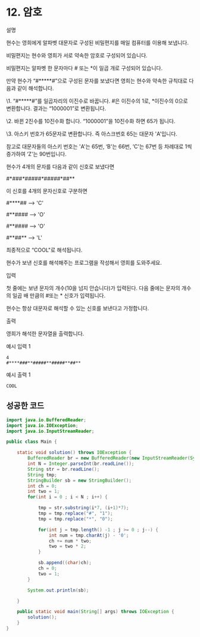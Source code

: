 # 12. 암호

설명

현수는 영희에게 알파벳 대문자로 구성된 비밀편지를 매일 컴퓨터를 이용해 보냅니다.

비밀편지는 현수와 영희가 서로 약속한 암호로 구성되어 있습니다.

비밀편지는 알파벳 한 문자마다 # 또는 *이 일곱 개로 구성되어 있습니다.

만약 현수가 “#*****#”으로 구성된 문자를 보냈다면 영희는 현수와 약속한 규칙대로 다음과 같이 해석합니다.

\1. “#*****#”를 일곱자리의 이진수로 바꿉니다. #은 이진수의 1로, *이진수의 0으로 변환합니다. 결과는 “1000001”로 변환됩니다.

\2. 바뀐 2진수를 10진수화 합니다. “1000001”을 10진수화 하면 65가 됩니다.

\3. 아스키 번호가 65문자로 변환합니다. 즉 아스크번호 65는 대문자 'A'입니다.

참고로 대문자들의 아스키 번호는 'A'는 65번, ‘B'는 66번, ’C'는 67번 등 차례대로 1씩 증가하여 ‘Z'는 90번입니다.

현수가 4개의 문자를 다음과 같이 신호로 보냈다면

\#****###\**#####*\*#####*\*##**

이 신호를 4개의 문자신호로 구분하면

\#****## --> 'C'

\#**#### --> 'O'

\#**#### --> 'O'

\#*\*##** --> 'L'

최종적으로 “COOL"로 해석됩니다.

현수가 보낸 신호를 해석해주는 프로그램을 작성해서 영희를 도와주세요.



입력

첫 줄에는 보낸 문자의 개수(10을 넘지 안습니다)가 입력된다. 다음 줄에는 문자의 개수의 일곱 배 만큼의 #또는 * 신호가 입력됩니다.

현수는 항상 대문자로 해석할 수 있는 신호를 보낸다고 가정합니다.



출력

영희가 해석한 문자열을 출력합니다.



예시 입력 1 

```
4
#****###**#####**#####**##** 
```

예시 출력 1

```
COOL
```



## 성공한 코드

~~~java
import java.io.BufferedReader;
import java.io.IOException;
import java.io.InputStreamReader;

public class Main {

    static void solution() throws IOException {
        BufferedReader br = new BufferedReader(new InputStreamReader(System.in));
        int N = Integer.parseInt(br.readLine());
        String str = br.readLine();
        String tmp;
        StringBuilder sb = new StringBuilder();
        int ch = 0;
        int two = 1;
        for(int i = 0 ; i < N ; i++) {

            tmp = str.substring(i*7, (i+1)*7);
            tmp = tmp.replace("#", "1");
            tmp = tmp.replace("*", "0");

            for(int j = tmp.length() -1 ; j >= 0 ; j--) {
                int num = tmp.charAt(j) - '0';
                ch += num * two;
                two = two * 2;
            }

            sb.append((char)ch);
            ch = 0;
            two = 1;
        }

        System.out.println(sb);

    }

    public static void main(String[] args) throws IOException {
        solution();
    }
}
~~~

